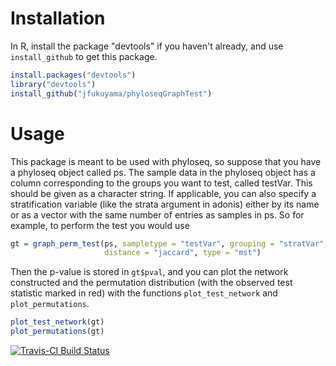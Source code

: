 # Installation

In R, install the package "devtools" if you haven't already, and use `install_github` to get this package. 
```r
install.packages("devtools")
library("devtools")
install_github("jfukuyama/phyloseqGraphTest")
```

# Usage

This package is meant to be used with phyloseq, so suppose that you have a phyloseq object called ps. The sample data in the phyloseq object has a column corresponding to the groups you want to test, called testVar. This should be given as a character string. If applicable, you can also specify a stratification variable (like the strata argument in adonis) either by its name or as a vector with the same number of entries as samples in ps. So for example, to perform the test you would use
```r
gt = graph_perm_test(ps, sampletype = "testVar", grouping = "stratVar",
                     distance = "jaccard", type = "mst")
```
Then the p-value is stored in `gt$pval`, and you can plot the network constructed and the permutation distribution (with the observed test statistic marked in red) with the functions `plot_test_network` and `plot_permutations`.
```r
plot_test_network(gt)
plot_permutations(gt)
```

[![Travis-CI Build Status](https://travis-ci.org/jfukuyama/phyloseqGraphTest.svg?branch=master)](https://travis-ci.org/jfukuyama/phyloseqGraphTest)
